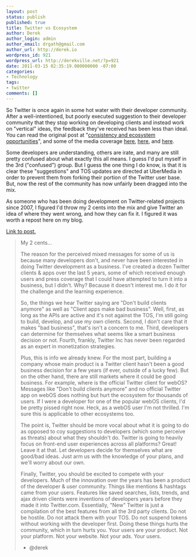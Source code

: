 ```yaml
---
layout: post
status: publish
published: true
title: Twitter vs Ecosystem
author: Derek
author_login: admin
author_email: drgath@gmail.com
author_url: http://derek.io
wordpress_id: 921
wordpress_url: http://derekville.net/?p=921
date: 2011-03-15 02:35:19.000000000 -07:00
categories:
- Technology
tags:
- twitter
comments: []
---
```

So Twitter is once again in some hot water with their developer community.  After a well-intentioned, but poorly executed suggestion to their developer community that they stop working on developing clients and instead work on "vertical" ideas, the feedback they've received has been less than ideal.  You can read the original post at "<a href="http://groups.google.com/group/twitter-development-talk/browse_thread/thread/c82cd59c7a87216a/b63072f6aff82db0">consistency and ecosystem opportunities</a>", and some of the media coverage <a href="http://mashable.com/2011/03/12/twitter-api-clients/">here</a>, <a href="http://techcrunch.com/2011/03/11/twitter-ecosystem-guidelines/">here</a>, and <a href="http://thenextweb.com/twitter/2011/03/14/twitter-explains-why-developers-shouldnt-build-new-clients/">here</a>.

<!-- more -->

Some developers are understanding, others are irate, and many are still pretty confused about what exactly this all means.  I guess I'd put myself in the 3rd ("confused") group.  But I guess the one thing I do know, is that it is clear these "suggestions" and TOS updates are directed at UberMedia in order to prevent them from forking their portion of the Twitter user base.  But, now the rest of the community has now unfairly been dragged into the mix.

As someone who has been doing development on Twitter-related projects since 2007, I figured I'd throw my 2 cents into the mix and give Twitter an idea of where they went wrong, and how they can fix it.  I figured it was worth a repost here on my blog.

<a href="http://groups.google.com/group/twitter-development-talk/msg/34ae2fac254d1bac">Link to post.</a>

<blockquote>My 2 cents...

The reason for the perceived mixed messages for some of us is because many developers don't, and never have been interested in doing Twitter development as a business.  I've created a dozen Twitter clients & apps over the last 5 years, some of which received enough users and press coverage that I could have attempted to turn it into a business, but I didn't. Why? Because it doesn't interest me. I do it for the challenge and the learning experience.

So, the things we hear Twitter saying are "Don't build clients anymore" as well as "Client apps make bad business".  Well, first, as long as the APIs are active and it's not against the TOS, I'm still going to build, develop, and use my own clients.  Second, I don't care that it makes "bad business", that's isn't a concern to me.  Third, developers can determine for themselves what seems like a smart business decision or not.  Fourth, frankly, Twitter Inc has never been regarded as an expert in monetization strategies.

Plus, this is info we already knew.  For the most part, building a company whose main product is a Twitter client hasn't been a good business decision for a few years (if ever, outside of a lucky few).  But on the other hand, there are still markets where it could be good business.  For example, where is the official Twitter client for webOS?  Messages like "Don't build clients anymore" and no official Twitter app on webOS does nothing but hurt the ecosystem for thousands of users.  If I were a developer for one of the popular webOS clients, I'd be pretty pissed right now.  Heck, as a webOS user I'm not thrilled.  I'm sure this is applicable to other ecosystems too.

The point is, Twitter should be more vocal about what it is going to do as opposed to coy suggestions to developers (which some perceive as threats) about what they shouldn't do.  Twitter is going to heavily focus on front-end user experiences across all platforms? Great! Leave it at that.  Let developers decide for themselves what are good/bad ideas.  Just arm us with the knowledge of your plans, and we'll worry about our own.

Finally, Twitter, you should be excited to compete with your developers. Much of the innovation over the years has been a product of the developer & user community.  Things like mentions & hashtags came from your users.  Features like saved searches, lists, trends, and ajax driven clients were inventions of developers years before they made it into Twitter.com.  Essentially, "New" Twitter is just a compilation of the best features from all the 3rd party clients.  Do not be hostile.  Do not attack them with your TOS.  Do not suspend tokens without working with the developer first.  Doing these things hurts the community, which in turn hurts you.  Your users are your product.  Not your platform.  Not your website.  Not your ads.  Your users.

- @derek</blockquote>
